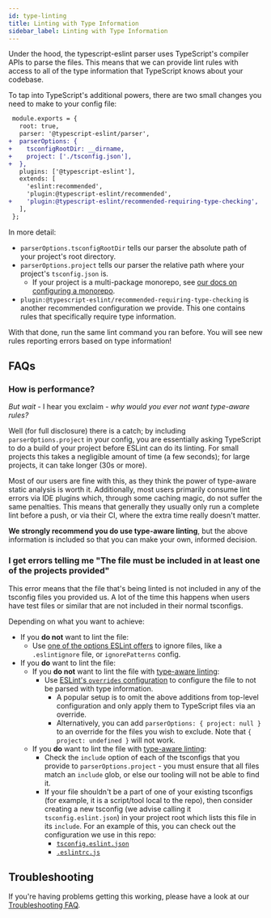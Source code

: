 ```yaml
---
id: type-linting
title: Linting with Type Information
sidebar_label: Linting with Type Information
---
```


Under the hood, the typescript-eslint parser uses TypeScript's compiler APIs to parse the files. This means that we can provide lint rules with access to all of the type information that TypeScript knows about your codebase.

To tap into TypeScript's additional powers, there are two small changes you need to make to your config file:

```diff title=".eslintrc.js"
 module.exports = {
   root: true,
   parser: '@typescript-eslint/parser',
+  parserOptions: {
+    tsconfigRootDir: __dirname,
+    project: ['./tsconfig.json'],
+  },
   plugins: ['@typescript-eslint'],
   extends: [
     'eslint:recommended',
     'plugin:@typescript-eslint/recommended',
+    'plugin:@typescript-eslint/recommended-requiring-type-checking',
   ],
 };
```

In more detail:

- `parserOptions.tsconfigRootDir` tells our parser the absolute path of your project's root directory.
- `parserOptions.project` tells our parser the relative path where your project's `tsconfig.json` is.
  - If your project is a multi-package monorepo, see [our docs on configuring a monorepo](./MONOREPO.md).
- `plugin:@typescript-eslint/recommended-requiring-type-checking` is another recommended configuration we provide. This one contains rules that specifically require type information.

With that done, run the same lint command you ran before.
You will see new rules reporting errors based on type information!

## FAQs

### How is performance?

_But wait_ - I hear you exclaim - _why would you ever not want type-aware rules?_

Well (for full disclosure) there is a catch; by including `parserOptions.project` in your config, you are essentially asking TypeScript to do a build of your project before ESLint can do its linting. For small projects this takes a negligible amount of time (a few seconds); for large projects, it can take longer (30s or more).

Most of our users are fine with this, as they think the power of type-aware static analysis is worth it.
Additionally, most users primarily consume lint errors via IDE plugins which, through some caching magic, do not suffer the same penalties. This means that generally they usually only run a complete lint before a push, or via their CI, where the extra time really doesn't matter.

**We strongly recommend you do use type-aware linting**, but the above information is included so that you can make your own, informed decision.

### I get errors telling me "The file must be included in at least one of the projects provided"

This error means that the file that's being linted is not included in any of the tsconfig files you provided us.
A lot of the time this happens when users have test files or similar that are not included in their normal tsconfigs.

Depending on what you want to achieve:

- If you **do not** want to lint the file:
  - Use [one of the options ESLint offers](https://eslint.org/docs/user-guide/configuring#ignoring-files-and-directories) to ignore files, like a `.eslintignore` file, or `ignorePatterns` config.
- If you **do** want to lint the file:
  - If you **do not** want to lint the file with [type-aware linting](./TYPED_LINTING.md):
    - Use [ESLint's `overrides` configuration](https://eslint.org/docs/user-guide/configuring#configuration-based-on-glob-patterns) to configure the file to not be parsed with type information.
      - A popular setup is to omit the above additions from top-level configuration and only apply them to TypeScript files via an override.
      - Alternatively, you can add `parserOptions: { project: null }` to an override for the files you wish to exclude. Note that `{ project: undefined }` will not work.
  - If you **do** want to lint the file with [type-aware linting](./TYPED_LINTING.md):
    - Check the `include` option of each of the tsconfigs that you provide to `parserOptions.project` - you must ensure that all files match an `include` glob, or else our tooling will not be able to find it.
    - If your file shouldn't be a part of one of your existing tsconfigs (for example, it is a script/tool local to the repo), then consider creating a new tsconfig (we advise calling it `tsconfig.eslint.json`) in your project root which lists this file in its `include`. For an example of this, you can check out the configuration we use in this repo:
      - [`tsconfig.eslint.json`](https://github.com/typescript-eslint/typescript-eslint/blob/main/tsconfig.eslint.json)
      - [`.eslintrc.js`](https://github.com/typescript-eslint/typescript-eslint/blob/main/.eslintrc.js)

## Troubleshooting

If you're having problems getting this working, please have a look at our [Troubleshooting FAQ](./TROUBLESHOOTING.md).
